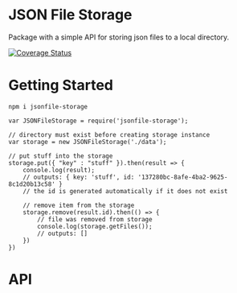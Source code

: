 # JSON File Storage

Package with a simple API for storing json files to a local directory.

[![Coverage Status](https://coveralls.io/repos/github/tVienonen/jsonfile-storage/badge.svg?branch=master)](https://coveralls.io/github/tVienonen/jsonfile-storage?branch=master)

# Getting Started

`npm i jsonfile-storage`

```
var JSONFileStorage = require('jsonfile-storage');

// directory must exist before creating storage instance
var storage = new JSONFileStorage('./data');

// put stuff into the storage
storage.put({ "key" : "stuff" }).then(result => {
    console.log(result);
    // outputs: { key: 'stuff', id: '137280bc-8afe-4ba2-9625-8c1d20b13c58' }
    // the id is generated automatically if it does not exist
    
    // remove item from the storage
    storage.remove(result.id).then(() => {
        // file was removed from storage
        console.log(storage.getFiles());
        // outputs: []
    })
})
```

# API
